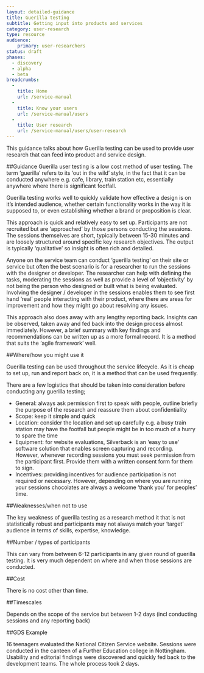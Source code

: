 ```yaml
---
layout: detailed-guidance
title: Guerilla testing
subtitle: Getting input into products and services
category: user-research
type: resource
audience: 
    primary: user-researchers 
status: draft
phases:
  - discovery
  - alpha
  - beta
breadcrumbs:
  -
    title: Home
    url: /service-manual
  -
    title: Know your users
    url: /service-manual/users
  -
    title: User research
    url: /service-manual/users/user-research
---
```

    
This guidance talks about how Guerilla testing can be used to provide user research that can feed into product and service design.

##Guidance
Guerilla user testing is a low cost method of user testing. The term ‘guerilla’ refers to its ‘out in the wild’ style, in the fact that it can be conducted anywhere e.g. cafe, library, train station etc, essentially anywhere where there is significant footfall.

Guerilla testing works well to quickly validate how effective a design is on it’s intended audience, whether certain functionality works in the way it is supposed to, or even establishing whether a brand or proposition is clear.

This approach is quick and relatively easy to set up. Participants are not recruited but are ‘approached’ by those persons conducting the sessions. The sessions themselves are short, typically between 15-30 minutes and are loosely structured around specific key research objectives. The output is typically ‘qualitative’ so insight is often rich and detailed.

Anyone on the service team can conduct ‘guerilla testing’ on their site or service but often the best scenario is for a researcher to run the sessions with the designer or developer. The researcher can help with defining the tasks, moderating the sessions as well as provide a level of ‘objectivity’ by not being the person who designed or built what is being evaluated.  Involving the designer / developer in the sessions enables them to see  first hand ‘real’ people interacting with their product, where there are areas for improvement and how they might go about resolving any issues.

This approach also does away with any lengthy reporting back. Insights can be observed, taken away and fed back into the design process almost immediately. However, a brief summary with key findings and recommendations can be written up as a more formal record. It is a method that suits the ‘agile framework’ well.

##Where/how you might use it

Guerilla testing can be used throughout the service lifecycle. As it is cheap to set up, run and report back on, it is a method that can be used frequently.

There are a few logistics that should be taken into consideration before conducting any guerilla testing;

* General: always ask permission first to speak with people, outline briefly the purpose of the research and reassure them about confidentiality
* Scope: keep it simple and quick
* Location: consider the location and set up carefully e.g. a busy train station may have the footfall but people might be in too much of a hurry to spare the time
* Equipment: for website evaluations, Silverback is an ‘easy to use’ software solution that enables screen capturing and recording. However, whenever recording sessions you must seek permission from the participant first. Provide them with a written consent form for them to sign.
* Incentives: providing incentives for audience participation is not required or necessary. However, depending on where you are running your sessions chocolates are always a welcome ‘thank you’ for peoples’ time.

##Weaknesses/when not to use

The key weakness of guerilla testing as a research method it that is not statistically robust and participants may not always match your ‘target’ audience in terms of skills, expertise, knowledge.

##Number / types of participants

This can vary from between 6-12 participants in any given round of guerilla testing. It is very much dependent on where and when those sessions are conducted.

##Cost

There is no cost other than time.

##Timescales

Depends on the scope of the service but between 1-2 days (incl conducting sessions and any reporting back)

##GDS Example

16 teenagers evaluated the National Citizen Service website. Sessions were conducted in the canteen of a Further Education college in Nottingham. Usability and editorial findings were discovered and quickly fed back to the development teams. The whole process took 2 days.
